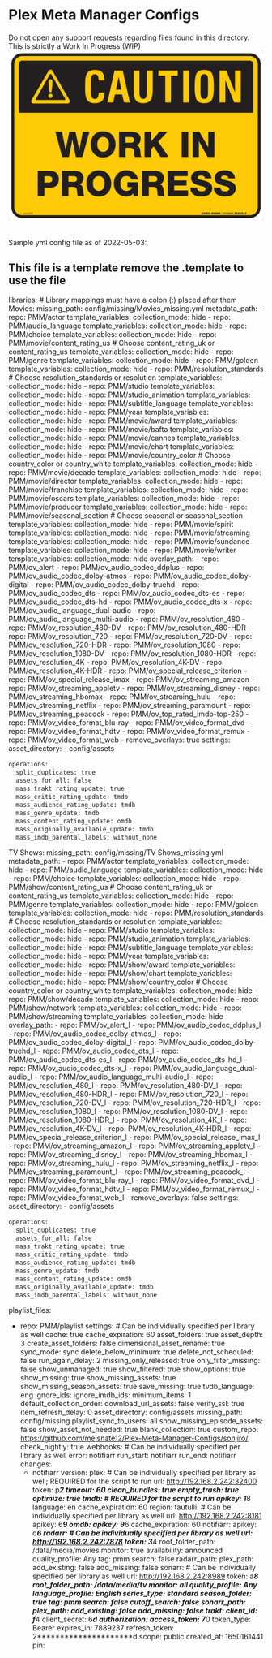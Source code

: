 # Plex Meta Manager Configs

Do not open any support requests regarding files found in this directory. This is strictly a Work In Progress (WIP)
<br>
![WIP](WIP.jpg)
<br>
<br>

Sample yml config file as of 2022-05-03:
## This file is a template remove the .template to use the file

libraries:                                      # Library mappings must have a colon (:) placed after them
  Movies:
    missing_path: config/missing/Movies_missing.yml
    metadata_path:
    - repo: PMM/actor
      template_variables:
        collection_mode: hide
    - repo: PMM/audio_language
      template_variables:
        collection_mode: hide
    - repo: PMM/choice
      template_variables:
        collection_mode: hide
    - repo: PMM/movie/content_rating_us         # Choose content_rating_uk or content_rating_us
      template_variables:
        collection_mode: hide
    - repo: PMM/genre
      template_variables:
        collection_mode: hide
    - repo: PMM/golden
      template_variables:
        collection_mode: hide
    - repo: PMM/resolution_standards            # Choose resolution_standards or resolution
      template_variables:
        collection_mode: hide
    - repo: PMM/studio
      template_variables:
        collection_mode: hide
    - repo: PMM/studio_animation
      template_variables:
        collection_mode: hide
    - repo: PMM/subtitle_language
      template_variables:
        collection_mode: hide
    - repo: PMM/year
      template_variables:
        collection_mode: hide
    - repo: PMM/movie/award
      template_variables:
        collection_mode: hide
    - repo: PMM/movie/bafta
      template_variables:
        collection_mode: hide
    - repo: PMM/movie/cannes
      template_variables:
        collection_mode: hide
    - repo: PMM/movie/chart
      template_variables:
        collection_mode: hide
    - repo: PMM/movie/country_color             # Choose country_color or country_white
      template_variables:
        collection_mode: hide
    - repo: PMM/movie/decade
      template_variables:
        collection_mode: hide
    - repo: PMM/movie/director
      template_variables:
        collection_mode: hide
    - repo: PMM/movie/franchise
      template_variables:
        collection_mode: hide
    - repo: PMM/movie/oscars
      template_variables:
        collection_mode: hide
    - repo: PMM/movie/producer
      template_variables:
        collection_mode: hide
    - repo: PMM/movie/seasonal_section          # Choose seasonal or seasonal_section
      template_variables:
        collection_mode: hide
    - repo: PMM/movie/spirit
      template_variables:
        collection_mode: hide
    - repo: PMM/movie/streaming
      template_variables:
        collection_mode: hide
    - repo: PMM/movie/sundance
      template_variables:
        collection_mode: hide
    - repo: PMM/movie/writer
      template_variables:
        collection_mode: hide
    overlay_path:
    - repo: PMM/ov_alert
    - repo: PMM/ov_audio_codec_ddplus
    - repo: PMM/ov_audio_codec_dolby-atmos
    - repo: PMM/ov_audio_codec_dolby-digital
    - repo: PMM/ov_audio_codec_dolby-truehd
    - repo: PMM/ov_audio_codec_dts
    - repo: PMM/ov_audio_codec_dts-es
    - repo: PMM/ov_audio_codec_dts-hd
    - repo: PMM/ov_audio_codec_dts-x
    - repo: PMM/ov_audio_language_dual-audio
    - repo: PMM/ov_audio_language_multi-audio
    - repo: PMM/ov_resolution_480
    - repo: PMM/ov_resolution_480-DV
    - repo: PMM/ov_resolution_480-HDR
    - repo: PMM/ov_resolution_720
    - repo: PMM/ov_resolution_720-DV
    - repo: PMM/ov_resolution_720-HDR
    - repo: PMM/ov_resolution_1080
    - repo: PMM/ov_resolution_1080-DV
    - repo: PMM/ov_resolution_1080-HDR
    - repo: PMM/ov_resolution_4K
    - repo: PMM/ov_resolution_4K-DV
    - repo: PMM/ov_resolution_4K-HDR
    - repo: PMM/ov_special_release_criterion
    - repo: PMM/ov_special_release_imax
    - repo: PMM/ov_streaming_amazon
    - repo: PMM/ov_streaming_appletv
    - repo: PMM/ov_streaming_disney
    - repo: PMM/ov_streaming_hbomax
    - repo: PMM/ov_streaming_hulu
    - repo: PMM/ov_streaming_netflix
    - repo: PMM/ov_streaming_paramount
    - repo: PMM/ov_streaming_peacock
    - repo: PMM/ov_top_rated_imdb-top-250
    - repo: PMM/ov_video_format_blu-ray
    - repo: PMM/ov_video_format_dvd
    - repo: PMM/ov_video_format_hdtv
    - repo: PMM/ov_video_format_remux
    - repo: PMM/ov_video_format_web
    - remove_overlays: true
    settings:
      asset_directory:
        - config/assets

    operations:
      split_duplicates: true
      assets_for_all: false
      mass_trakt_rating_update: true
      mass_critic_rating_update: tmdb
      mass_audience_rating_update: tmdb
      mass_genre_update: tmdb
      mass_content_rating_update: omdb
      mass_originally_available_update: tmdb
      mass_imdb_parental_labels: without_none
  TV Shows:
    missing_path: config/missing/TV Shows_missing.yml
    metadata_path:
    - repo: PMM/actor
      template_variables:
        collection_mode: hide
    - repo: PMM/audio_language
      template_variables:
        collection_mode: hide
    - repo: PMM/choice
      template_variables:
        collection_mode: hide
    - repo: PMM/show/content_rating_us          # Choose content_rating_uk or content_rating_us
      template_variables:
        collection_mode: hide
    - repo: PMM/genre
      template_variables:
        collection_mode: hide
    - repo: PMM/golden
      template_variables:
        collection_mode: hide
    - repo: PMM/resolution_standards            # Choose resolution_standards or resolution
      template_variables:
        collection_mode: hide
    - repo: PMM/studio
      template_variables:
        collection_mode: hide
    - repo: PMM/studio_animation
      template_variables:
        collection_mode: hide
    - repo: PMM/subtitle_language
      template_variables:
        collection_mode: hide
    - repo: PMM/year
      template_variables:
        collection_mode: hide
    - repo: PMM/show/award
      template_variables:
        collection_mode: hide
    - repo: PMM/show/chart
      template_variables:
        collection_mode: hide
    - repo: PMM/show/country_color              # Choose country_color or country_white
      template_variables:
        collection_mode: hide
    - repo: PMM/show/decade
      template_variables:
        collection_mode: hide
    - repo: PMM/show/network
      template_variables:
        collection_mode: hide
    - repo: PMM/show/streaming
      template_variables:
        collection_mode: hide
    overlay_path:
    - repo: PMM/ov_alert_l
    - repo: PMM/ov_audio_codec_ddplus_l
    - repo: PMM/ov_audio_codec_dolby-atmos_l
    - repo: PMM/ov_audio_codec_dolby-digital_l
    - repo: PMM/ov_audio_codec_dolby-truehd_l
    - repo: PMM/ov_audio_codec_dts_l
    - repo: PMM/ov_audio_codec_dts-es_l
    - repo: PMM/ov_audio_codec_dts-hd_l
    - repo: PMM/ov_audio_codec_dts-x_l
    - repo: PMM/ov_audio_language_dual-audio_l
    - repo: PMM/ov_audio_language_multi-audio_l
    - repo: PMM/ov_resolution_480_l
    - repo: PMM/ov_resolution_480-DV_l
    - repo: PMM/ov_resolution_480-HDR_l
    - repo: PMM/ov_resolution_720_l
    - repo: PMM/ov_resolution_720-DV_l
    - repo: PMM/ov_resolution_720-HDR_l
    - repo: PMM/ov_resolution_1080_l
    - repo: PMM/ov_resolution_1080-DV_l
    - repo: PMM/ov_resolution_1080-HDR_l
    - repo: PMM/ov_resolution_4K_l
    - repo: PMM/ov_resolution_4K-DV_l
    - repo: PMM/ov_resolution_4K-HDR_l
    - repo: PMM/ov_special_release_criterion_l
    - repo: PMM/ov_special_release_imax_l
    - repo: PMM/ov_streaming_amazon_l
    - repo: PMM/ov_streaming_appletv_l
    - repo: PMM/ov_streaming_disney_l
    - repo: PMM/ov_streaming_hbomax_l
    - repo: PMM/ov_streaming_hulu_l
    - repo: PMM/ov_streaming_netflix_l
    - repo: PMM/ov_streaming_paramount_l
    - repo: PMM/ov_streaming_peacock_l
    - repo: PMM/ov_video_format_blu-ray_l
    - repo: PMM/ov_video_format_dvd_l
    - repo: PMM/ov_video_format_hdtv_l
    - repo: PMM/ov_video_format_remux_l
    - repo: PMM/ov_video_format_web_l
    - remove_overlays: false
    settings:
      asset_directory:
        - config/assets

    operations:
      split_duplicates: true
      assets_for_all: false
      mass_trakt_rating_update: true
      mass_critic_rating_update: tmdb
      mass_audience_rating_update: tmdb
      mass_genre_update: tmdb
      mass_content_rating_update: omdb
      mass_originally_available_update: tmdb
      mass_imdb_parental_labels: without_none
playlist_files:
  - repo: PMM/playlist
settings:                                       # Can be individually specified per library as well
  cache: true
  cache_expiration: 60
  asset_folders: true
  asset_depth: 3
  create_asset_folders: false
  dimensional_asset_rename: true
  sync_mode: sync
  delete_below_minimum: true
  delete_not_scheduled: false
  run_again_delay: 2
  missing_only_released: true
  only_filter_missing: false
  show_unmanaged: true
  show_filtered: true
  show_options: true
  show_missing: true
  show_missing_assets: true
  show_missing_season_assets: true
  save_missing: true
  tvdb_language: eng
  ignore_ids:
  ignore_imdb_ids:
  minimum_items: 1
  default_collection_order:
  download_url_assets: false
  verify_ssl: true
  item_refresh_delay: 0
  asset_directory: config/assets
  missing_path: config/missing
  playlist_sync_to_users: all
  show_missing_episode_assets: false
  show_asset_not_needed: true
  blank_collection: true
  custom_repo: https://github.com/meisnate12/Plex-Meta-Manager-Configs/sohjiro/
  check_nightly: true
webhooks:                                       # Can be individually specified per library as well
  error: notifiarr
  run_start: notifiarr
  run_end: notifiarr
  changes:
    - notifiarr
  version:
plex:                                           # Can be individually specified per library as well; REQUIRED for the script to run
  url: http://192.168.2.242:32400
  token: p*********************2
  timeout: 60
  clean_bundles: true
  empty_trash: true
  optimize: true
tmdb:                                           # REQUIRED for the script to run
  apikey: 1*********************8
  language: en
  cache_expiration: 60
  region:
tautulli:                                       # Can be individually specified per library as well
  url: http://192.168.2.242:8181
  apikey: 6*********************9
omdb:
  apikey: 9*********************6
  cache_expiration: 60
notifiarr:
  apikey: d*********************6
radarr:                                         # Can be individually specified per library as well
  url: http://192.168.2.242:7878
  token: 3*********************4
  root_folder_path: /data/media/movies
  monitor: true
  availability: announced
  quality_profile: Any
  tag: pmm
  search: false
  radarr_path:
  plex_path:
  add_existing: false
  add_missing: false
sonarr:                                         # Can be individually specified per library as well
  url: http://192.168.2.242:8989
  token: a*********************8
  root_folder_path: /data/media/tv
  monitor: all
  quality_profile: Any
  language_profile: English
  series_type: standard
  season_folder: true
  tag: pmm
  search: false
  cutoff_search: false
  sonarr_path:
  plex_path:
  add_existing: false
  add_missing: false
trakt:
  client_id: f*********************4
  client_secret: 6*********************d
  authorization:
    access_token: 7*********************0
    token_type: Bearer
    expires_in: 7889237
    refresh_token: 2*********************d
    scope: public
    created_at: 1650161441
  pin:

